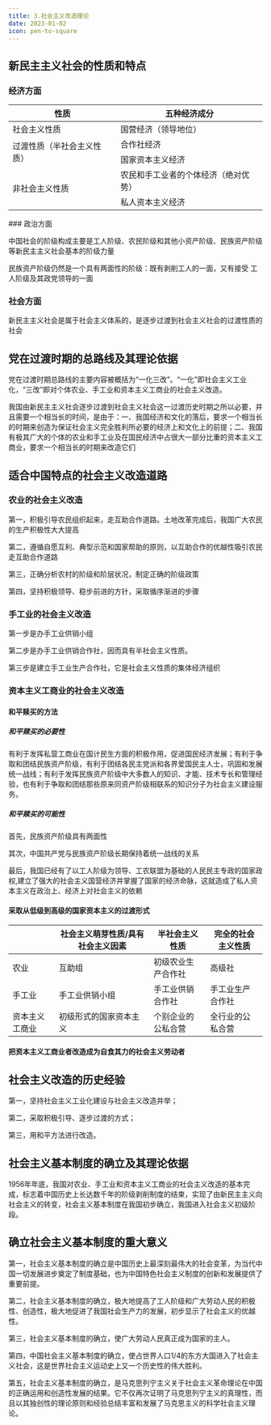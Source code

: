 ```yaml
---
title: 3.社会主义改造理论
date: 2023-01-02
icon: pen-to-square
---
```


## 新民主主义社会的性质和特点<Badge text="选择题" type="tip" />

### 经济方面

<table>
    <thead>
        <th>性质</th>
        <th>五种经济成分</th>
    </thead>
<tbody>
    <tr>
        <td>社会主义性质</td>
        <td>国营经济（领导地位）</td>
    </tr>
    <tr>
        <td rowspan="2">过渡性质（半社会主义性质）</td>
        <td>合作社经济</td>
    </tr>
    <tr>
        <td>国家资本主义经济</td>
    </tr>
    <tr>
        <td rowspan="2">非社会主义性质</td>
        <td>农民和手工业者的个体经济（绝对优势）</td>
    </tr>
    <tr>
        <td>私人资本主义经济</td>
    </tr>
</tbody>
</table>
### 政治方面

中国社会的阶级构成主要是工人阶级、农民阶级和其他小资产阶级、民族资产阶级等新民主主义社会基本的阶级力量

民族资产阶级仍然是一个具有两面性的阶级：既有剥削工人的一面，又有接受
工人阶级及其政党领导的一面

### 社会方面

新民主主义社会是属于社会主义体系的，是逐步过渡到社会主义社会的过渡性质的社会

## 党在过渡时期的总路线及其理论依据<Badge text="选择题" type="tip" />

党在过渡时期总路线的主要内容被概括为“一化三改”。“一化”即社会主义工业化，“三改”即对个体农业、手工业和资本主义工商业的社会主义改造。

我国由新民主主义社会逐步过渡到社会主义社会这一过渡历史时期之所以必要，并且需要一个相当长的时间，是由于：一、我国经济和文化的落后，要求一个相当长的时期来创造为保证社会主义完全胜利所必要的经济上和文化上的前提；二、我国有极其广大的个体的农业和手工业及在国民经济中占很大一部分比重的资本主义工商业，要求一个相当长的时期来改造它们

## 适合中国特点的社会主义改造道路<Badge text="选择题" type="tip" />

### 农业的社会主义改造

第一，积极引导农民组织起来，走互助合作道路。土地改革完成后，我国广大农民的生产积极性大大提高

第二，遵循自愿互利、典型示范和国家帮助的原则，以互助合作的优越性吸引农民走互助合作道路

第三，正确分析农村的阶级和阶层状况，制定正确的阶级政策

第四，坚持积极领导、稳步前进的方针，采取循序渐进的步骤

### 手工业的社会主义改造

第一步是办手工业供销小组

第二步是办手工业供销合作社，因而具有半社会主义性质。

第三步是建立手工业生产合作社，它是社会主义性质的集体经济组织

### 资本主义工商业的社会主义改造

#### 和平赎买的方法

##### 和平赎买的必要性

有利于发挥私营工商业在国计民生方面的积极作用，促进国民经济发展；有利于争取和团结民族资产阶级，有利于团结各民主党派和各界爱国民主人士，巩固和发展统一战线；有利于发挥民族资产阶级中大多数人的知识、才能、技术专长和管理经验，也有利于争取和团结那些原来同资产阶级相联系的知识分子为社会主义建设服务。

##### 和平赎买的可能性

首先，民族资产阶级具有两面性

其次，中国共产党与民族资产阶级长期保持着统一战线的关系

最后，我国已经有了以工人阶级为领导、工农联盟为基础的人民民主专政的国家政权,建立了强大的社会主义国营经济并掌握了国家的经济命脉，这就造成了私人资本主义在政治上、经济上对社会主义的依赖

#### 采取从低级到高级的国家资本主义的过渡形式

|                | 社会主义萌芽性质/具有社会主义因素 | 半社会主义性质     | 完全的社会主义性质 |
| -------------- | --------------------------------- | ------------------ | ------------------ |
| 农业           | 互助组                            | 初级农业生产合作社 | 高级社             |
| 手工业         | 手工业供销小组                    | 手工业供销合作社   | 手工业生产合作社   |
| 资本主义工商业 | 初级形式的国家资本主义            | 个别企业的公私合营 | 全行业的公私合营   |

#### 把资本主义工商业者改造成为自食其力的社会主义劳动者

## 社会主义改造的历史经验<Badge text="选择题" type="tip" />

第一，坚持社会主义工业化建设与社会主义改造并举；

第二，采取积极引导、逐步过渡的方式；

第三，用和平方法进行改造。

## 社会主义基本制度的确立及其理论依据<Badge text="了解" type="tip" />

1956年年底，我国对农业、手工业和资本主义工商业的社会主义改造的基本完成，标志着中国历史上长达数千年的阶级剥削制度的结束，实现了由新民主主义向社会主义的转变，社会主义基本制度在我国初步确立，我国进入社会主义初级阶段。

## 确立社会主义基本制度的重大意义<Badge text="论述题" type="warning" />

第一，社会主义基本制度的确立是中国历史上最深刻最伟大的社会变革，为当代中国一切发展进步奠定了制度基础，也为中国特色社会主义制度的创新和发展提供了重要前提。

第二，社会主义基本制度的确立，极大地提高了工人阶级和广大劳动人民的积极性、创造性，极大地促进了我国社会生产力的发展，初步显示了社会主义的优越性。

第三，社会主义基本制度的确立，使广大劳动人民真正成为国家的主人。

第四，中国社会主义基本制度的确立，使占世界人口1/4的东方大国进入了社会主义社会，这是世界社会主义运动史上又一个历史性的伟大胜利。

第五，社会主义基本制度的确立，是马克思列宁主义关于社会主义革命理论在中国的正确运用和创造性发展的结果。它不仅再次证明了马克思列宁主义的真理性，而且以其独创性的理论原则和经验总结丰富和发展了马克思主义的科学社会主义理论。